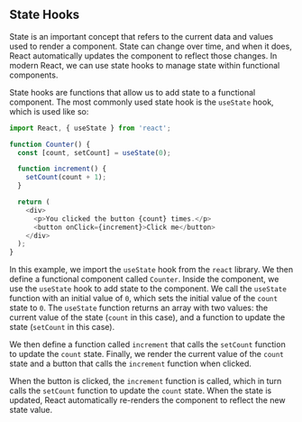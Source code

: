 ## State Hooks
State is an important concept that refers to the current data and values used to render a component. State can change over time, and when it does, React automatically updates the component to reflect those changes. In modern React, we can use state hooks to manage state within functional components.

State hooks are functions that allow us to add state to a functional component. The most commonly used state hook is the `useState` hook, which is used like so:
```js
import React, { useState } from 'react';

function Counter() {
  const [count, setCount] = useState(0);

  function increment() {
    setCount(count + 1);
  }

  return (
    <div>
      <p>You clicked the button {count} times.</p>
      <button onClick={increment}>Click me</button>
    </div>
  );
}
```
In this example, we import the `useState` hook from the `react` library. We then define a functional component called `Counter`. Inside the component, we use the `useState` hook to add state to the component. We call the `useState` function with an initial value of `0`, which sets the initial value of the `count` state to `0`. The `useState` function returns an array with two values: the current value of the state (`count` in this case), and a function to update the state (`setCount` in this case).

We then define a function called `increment` that calls the `setCount` function to update the `count` state. Finally, we render the current value of the `count` state and a button that calls the `increment` function when clicked.

When the button is clicked, the `increment` function is called, which in turn calls the `setCount` function to update the `count` state. When the state is updated, React automatically re-renders the component to reflect the new state value.